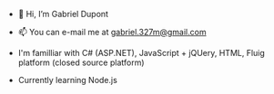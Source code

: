 - 👋 Hi, I’m Gabriel Dupont
- 📫 You can e-mail me at gabriel.327m@gmail.com

- I'm familliar with C# (ASP.NET), JavaScript  + jQUery, HTML, Fluig platform (closed source platform)
- Currently learning Node.js
